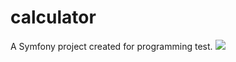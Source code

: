 calculator
==========
A Symfony project created for programming test.
<img src="http://i.imgur.com/FtDiN4X.png">

